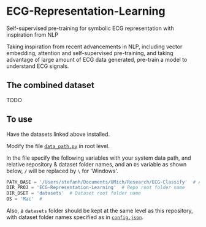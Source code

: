 # ECG-Representation-Learning
Self-supervised pre-training for symbolic ECG representation with inspiration from NLP

Taking inspiration from recent advancements in NLP, including vector embedding, 
attention and self-supervised pre-training, and taking advantage of large amount of 
ECG data generated, pre-train a model to understand ECG signals. 


## The combined dataset 
TODO 

## To use 
Have the datasets linked above installed. 

Modify the file [`data_path.py`](https://github.com/StefanHeng/Symbolic-Music-Generation/blob/master/data_path.py) 
in root level.

In the file specify the following variables with
your system data path, and relative repository & dataset folder names, and
an `OS` variable
as shown below, `/` will be replaced by `\` for 'Windows'.
```python
PATH_BASE = '/Users/stefanh/Documents/UMich/Research/ECG-Classify'  # Absolute system path for root directory 
DIR_PROJ = 'ECG-Representation-Learning'  # Repo root folder name
DIR_DSET = 'datasets'  # Dataset root folder name
OS = 'Mac'  # 
``` 


Also, a `datasets` folder should be kept at the same level as
this repository, with dataset folder names specified as
in [`config.json`](https://github.com/StefanHeng/Symbolic-Music-Generation/blob/master/config.json).


